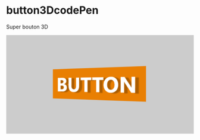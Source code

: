 # button3DcodePen
Super bouton 3D 



[![image](./src/button3D.PNG)](https://franckdun.github.io/button3DcodePen/)
